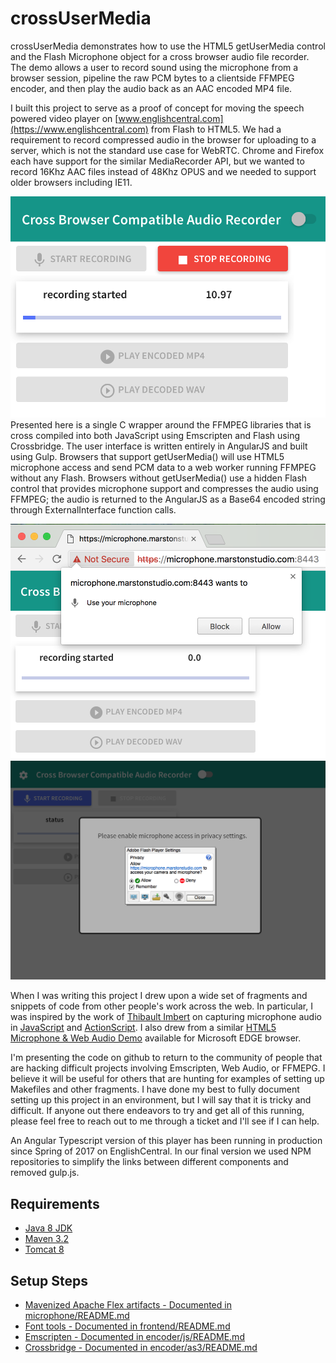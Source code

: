 # crossUserMedia #

crossUserMedia demonstrates how to use the HTML5 getUserMedia control and the Flash Microphone object for a cross browser audio file recorder.
The demo allows a user to record sound using the microphone from a browser session, pipeline the raw PCM bytes to a clientside FFMPEG encoder, and then play the audio back as an AAC encoded MP4 file.

I built this project to serve as a proof of concept for moving the speech powered video player on [www.englishcentral.com](https://www.englishcentral.com) from Flash to HTML5. 
We had a requirement to record compressed audio in the browser for uploading to a server, which is not the standard use case for WebRTC.
Chrome and Firefox each have support for the similar MediaRecorder API, but we wanted to record 16Khz AAC files instead of 48Khz OPUS and we needed to support older browsers including IE11.

![Image of Recording](https://raw.githubusercontent.com/marstonstudio/crossUserMedia/master/assets/images/recording.png)
Presented here is a single C wrapper around the FFMPEG libraries that is cross compiled into both JavaScript using Emscripten and Flash using Crossbridge.
The user interface is written entirely in AngularJS and built using Gulp. 
Browsers that support getUserMedia() will use HTML5 microphone access and send PCM data to a web worker running FFMPEG without any Flash.
Browsers without getUserMedia() use a hidden Flash control that provides microphone support and compresses the audio using FFMPEG; the audio is returned to the AngularJS as a Base64 encoded string through ExternalInterface function calls.

![Image of Permissions](https://raw.githubusercontent.com/marstonstudio/crossUserMedia/master/assets/images/html5permissions.png)
![Image of Permissions](https://raw.githubusercontent.com/marstonstudio/crossUserMedia/master/assets/images/flashpermissions.png)

When I was writing this project I drew upon a wide set of fragments and snippets of code from other people's work across the web.
In particular, I was inspired by the work of [Thibault Imbert](http://www.adobe.com/devnet/author_bios/thibault_imbert.html) on capturing microphone audio in [JavaScript](http://typedarray.org/from-microphone-to-wav-to-server/) and [ActionScript](http://www.bytearray.org/?p=1858).
I also drew from a similar [HTML5 Microphone & Web Audio Demo](https://dev.modern.ie/testdrive/demos/microphone/) available for Microsoft EDGE browser.

I'm presenting the code on github to return to the community of people that are hacking difficult projects involving Emscripten, Web Audio, or FFMEPG.
I believe it will be useful for others that are hunting for examples of setting up Makefiles and other fragments.
I have done my best to fully document setting up this project in an environment, but I will say that it is tricky and difficult.
If anyone out there endeavors to try and get all of this running, please feel free to reach out to me through a ticket and I'll see if I can help.

An Angular Typescript version of this player has been running in production since Spring of 2017 on EnglishCentral. 
In our final version we used NPM repositories to simplify the links between different components and removed gulp.js.

## Requirements ##
* [Java 8 JDK](http://www.oracle.com/technetwork/java/javase/downloads/index.html)
* [Maven 3.2](https://maven.apache.org/download.cgi)
* [Tomcat 8](https://tomcat.apache.org)

## Setup Steps ##
* [Mavenized Apache Flex artifacts - Documented in microphone/README.md](microphone/README.md)
* [Font tools - Documented in frontend/README.md](frontend/README.md)
* [Emscripten - Documented in encoder/js/README.md](encoder/js/README.md)
* [Crossbridge - Documented in encoder/as3/README.md](encoder/as3/README.md)